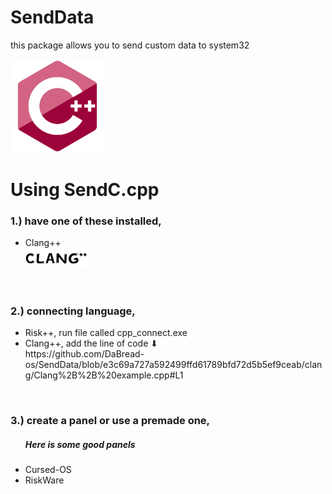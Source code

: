 # SendData
this package allows you to send custom data to system32

<img src="https://raw.githubusercontent.com/devicons/devicon/master/icons/cplusplus/cplusplus-original.svg" alt="cpp" width="150" hight="150" style="display: inline-block;">


<h1>Using SendC.cpp</h1>
  
  <h3>1.) have one of these installed,</h3>
<ul>
	<li>Clang++</li>
	<img src="https://raw.githubusercontent.com/DaBread-os/breh/main/clang%2B%2B.png" alt="clang" width="100" hight="20">
	
	
	
</ul>
<br>
<h3>2.) connecting language,</h3>
<ul>
	<li>Risk++, run file called cpp_connect.exe</li>
	<li>Clang++, add the line of code ⬇</li>
       https://github.com/DaBread-os/SendData/blob/e3c69a727a592499ffd61789bfd72d5b5ef9ceab/clang/Clang%2B%2B%20example.cpp#L1
</ul>
<br>
 <h3>3.) create a panel or use a premade one,</h3>
<ul>
	<h5>Here is some good panels</h5>
	<li>Cursed-OS</li>
	<li>RiskWare</li>
      
</ul>


